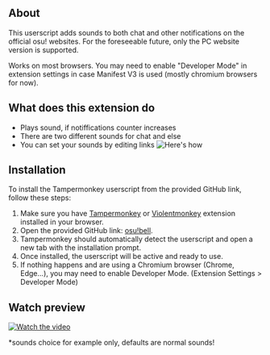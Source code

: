 ## About

This userscript adds sounds to both chat and other notifications on the official osu! websites.
For the foreseeable future, only the PC website version is supported.

Works on most browsers. You may need to enable "Developer Mode" in extension settings in case Manifest V3 is used (mostly chromium browsers for now).

## What does this extension do
- Plays sound, if notiffications counter increases
- There are two different sounds for chat and else
- You can set your sounds by editing links
![Here's how](https://fujiyaa.github.io/forum/extras/osubellset.png)

## Installation

To install the Tampermonkey userscript from the provided GitHub link, follow these steps:

1. Make sure you have [Tampermonkey](https://www.tampermonkey.net/) or [Violentmonkey](https://violentmonkey.github.io/) extension installed in your browser.
2. Open the provided GitHub link: [osu!bell](https://github.com/fujiyaa/osu_bell/raw/main/osu!bell-1.1.js).
3. Tampermonkey should automatically detect the userscript and open a new tab with the installation prompt.
4. Once installed, the userscript will be active and ready to use.
5. If nothing happens and are using a Chromium browser (Chrome, Edge...), you may need to enable Developer Mode. (Extension Settings > Developer Mode)

## Watch preview
[![Watch the video](https://fujiyaa.github.io/forum/extras/osubellyt.png)](https://youtu.be/NeDkecgWNDs)

*sounds choice for example only, defaults are normal sounds!
